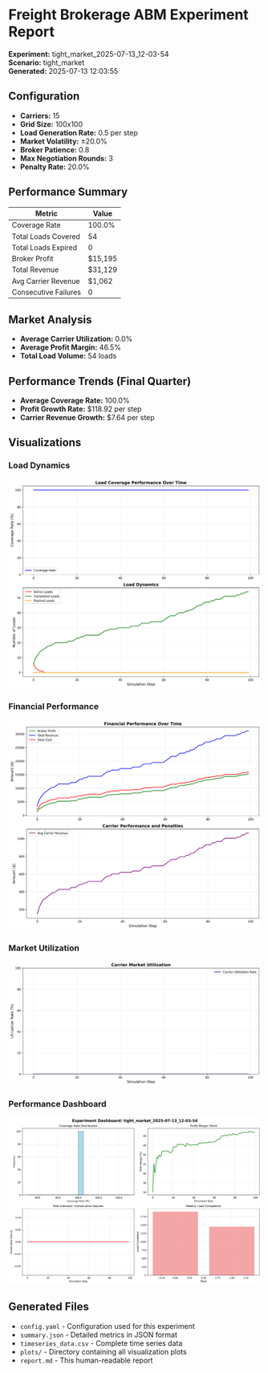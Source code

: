 # Freight Brokerage ABM Experiment Report

**Experiment:** tight_market_2025-07-13_12-03-54  
**Scenario:** tight_market  
**Generated:** 2025-07-13 12:03:55  

## Configuration

- **Carriers:** 15
- **Grid Size:** 100x100
- **Load Generation Rate:** 0.5 per step
- **Market Volatility:** ±20.0%
- **Broker Patience:** 0.8
- **Max Negotiation Rounds:** 3
- **Penalty Rate:** 20.0%

## Performance Summary

| Metric | Value |
|--------|-------|
| Coverage Rate | 100.0% |
| Total Loads Covered | 54 |
| Total Loads Expired | 0 |
| Broker Profit | $15,195 |
| Total Revenue | $31,129 |
| Avg Carrier Revenue | $1,062 |
| Consecutive Failures | 0 |

## Market Analysis

- **Average Carrier Utilization:** 0.0%
- **Average Profit Margin:** 46.5%
- **Total Load Volume:** 54 loads

## Performance Trends (Final Quarter)

- **Average Coverage Rate:** 100.0%
- **Profit Growth Rate:** $118.92 per step
- **Carrier Revenue Growth:** $7.64 per step

## Visualizations

### Load Dynamics
![Load Dynamics](plots/load_dynamics.png)

### Financial Performance
![Financial Performance](plots/financial_performance.png)

### Market Utilization
![Market Utilization](plots/market_utilization.png)

### Performance Dashboard
![Dashboard](plots/dashboard.png)

## Generated Files

- `config.yaml` - Configuration used for this experiment
- `summary.json` - Detailed metrics in JSON format
- `timeseries_data.csv` - Complete time series data
- `plots/` - Directory containing all visualization plots
- `report.md` - This human-readable report
